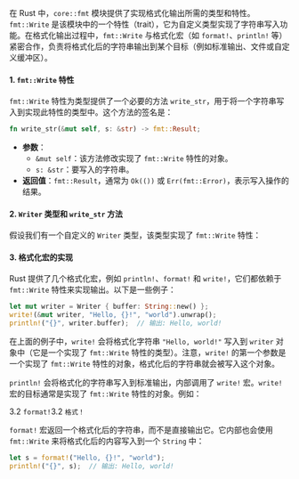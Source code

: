 在 Rust 中，`core::fmt` 模块提供了实现格式化输出所需的类型和特性。`fmt::Write` 是该模块中的一个特性（trait），它为自定义类型实现了字符串写入功能。在格式化输出过程中，`fmt::Write` 与格式化宏（如 `format!`、`println!` 等）紧密合作，负责将格式化后的字符串输出到某个目标（例如标准输出、文件或自定义缓冲区）。
#### 1. `fmt::Write` 特性

`fmt::Write` 特性为类型提供了一个必要的方法 `write_str`，用于将一个字符串写入到实现此特性的类型中。这个方法的签名是：

```rust
fn write_str(&mut self, s: &str) -> fmt::Result;
```

- **参数**：
    - `&mut self`：该方法修改实现了 `fmt::Write` 特性的对象。
    - `s: &str`：要写入的字符串。
- **返回值**：`fmt::Result`，通常为 `Ok(())` 或 `Err(fmt::Error)`，表示写入操作的结果。

#### 2. `Writer` 类型和 `write_str` 方法

假设我们有一个自定义的 `Writer` 类型，该类型实现了 `fmt::Write` 特性：

#### 3. 格式化宏的实现

Rust 提供了几个格式化宏，例如 `println!`、`format!` 和 `write!`，它们都依赖于 `fmt::Write` 特性来实现输出。以下是一些例子：
```rust
let mut writer = Writer { buffer: String::new() };
write!(&mut writer, "Hello, {}!", "world").unwrap();
println!("{}", writer.buffer);  // 输出: Hello, world!
```
在上面的例子中，`write!` 会将格式化字符串 `"Hello, world!"` 写入到 `writer` 对象中（它是一个实现了 `fmt::Write` 特性的类型）。注意，`write!` 的第一个参数是一个实现了 `fmt::Write` 特性的对象，格式化后的字符串就会被写入这个对象。

`println!` 会将格式化的字符串写入到标准输出，内部调用了 `write!` 宏。`write!` 宏的目标通常是实现了 `fmt::Write` 特性的对象。例如：

3.2 `format!`3.2 `格式！`

`format!` 宏返回一个格式化后的字符串，而不是直接输出它。它内部也会使用 `fmt::Write` 来将格式化后的内容写入到一个 `String` 中：
```rust
let s = format!("Hello, {}!", "world");
println!("{}", s);  // 输出: Hello, world!
```